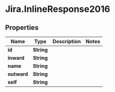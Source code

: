 # Jira.InlineResponse2016

## Properties

Name | Type | Description | Notes
------------ | ------------- | ------------- | -------------
**id** | **String** |  | 
**inward** | **String** |  | 
**name** | **String** |  | 
**outward** | **String** |  | 
**self** | **String** |  | 


